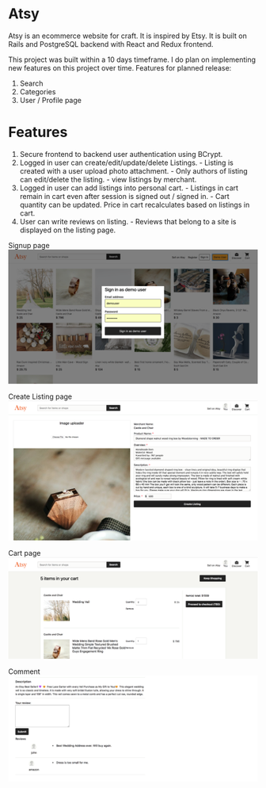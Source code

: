 # Atsy

Atsy is an ecommerce website for craft. It is inspired by Etsy. It is built on Rails and PostgreSQL backend with React and Redux frontend.

This project was built within a 10 days timeframe. I do plan on implementing new features on this project over time. Features for planned release:
  1. Search
  2. Categories
  3. User / Profile page
  
  
# Features 

  1. Secure frontend to backend user authentication using BCrypt.
  2. Logged in user can create/edit/update/delete Listings.
    - Listing is created with a user upload photo attachment.
    - Only authors of listing can edit/delete the listing.
    - view listings by merchant.
  3. Logged in user can add listings into personal cart. 
    - Listings in cart remain in cart even after session is signed out / signed in.
    - Cart quantity can be updated. Price in cart recalculates based on listings in cart.
  4. User can write reviews on listing.
    - Reviews that belong to a site is displayed on the listing page.
    
  Signup page
  ![signup](images/signup.png)
  
  
  Create Listing page
  ![createlisting](images/create_listing.png)
  
  Cart page
  ![cart](images/cart.png)
  
  Comment
  ![comment](images/comment.png)
